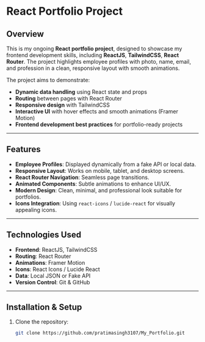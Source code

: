 # React Portfolio Project

## Overview
This is my ongoing **React portfolio project**, designed to showcase my frontend development skills, including **ReactJS**, **TailwindCSS**, **React Router**. The project highlights employee profiles with photo, name, email, and profession in a clean, responsive layout with smooth animations.

The project aims to demonstrate:
- **Dynamic data handling** using React state and props
- **Routing** between pages with React Router
- **Responsive design** with TailwindCSS
- **Interactive UI** with hover effects and smooth animations (Framer Motion)
- **Frontend development best practices** for portfolio-ready projects

---

## Features
- **Employee Profiles**: Displayed dynamically from a fake API or local data.
- **Responsive Layout**: Works on mobile, tablet, and desktop screens.
- **React Router Navigation**: Seamless page transitions.
- **Animated Components**: Subtle animations to enhance UI/UX.
- **Modern Design**: Clean, minimal, and professional look suitable for portfolios.
- **Icons Integration**: Using `react-icons` / `lucide-react` for visually appealing icons.

---

## Technologies Used
- **Frontend**: ReactJS, TailwindCSS
- **Routing**: React Router
- **Animations**: Framer Motion
- **Icons**: React Icons / Lucide React
- **Data**: Local JSON or Fake API
- **Version Control**: Git & GitHub

---

## Installation & Setup
1. Clone the repository:  
   ```bash
   git clone https://github.com/pratimasingh3107/My_Portfolio.git
